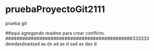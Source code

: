 # pruebaProyectoGit2111
prueba git 


##aqui agregando readme para crear conflicto. #############################################333333
dewdasdsadsad
as
ds
ad
as
d
sad
as
das
d
